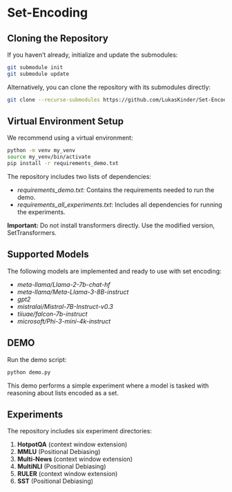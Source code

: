 # Set-Encoding

## Cloning the Repository

If you haven’t already, initialize and update the submodules:

```bash
git submodule init  
git submodule update  
```

Alternatively, you can clone the repository with its submodules directly:

```bash
git clone --recurse-submodules https://github.com/LukasKinder/Set-Encoding  
```

## Virtual Environment Setup

We recommend using a virtual environment:

```bash
python -m venv my_venv  
source my_venv/bin/activate  
pip install -r requirements_demo.txt  
```

The repository includes two lists of dependencies:

 - *requirements_demo.txt*: Contains the requirements needed to run the demo.
 - *requirements_all_experiments.txt*: Includes all dependencies for running the experiments.

**Important:** Do not install transformers directly. Use the modified version, SetTransformers.


## Supported Models

The following models are implemented and ready to use with set encoding:

 - *meta-llama/Llama-2-7b-chat-hf*
 - *meta-llama/Meta-Llama-3-8B-instruct*
 - *gpt2*
 - *mistralai/Mistral-7B-Instruct-v0.3*
 - *tiiuae/falcon-7b-instruct*
 - *microsoft/Phi-3-mini-4k-instruct*

## DEMO

Run the demo script:
```bash
python demo.py  
```

This demo performs a simple experiment where a model is tasked with reasoning about lists encoded as a set.

## Experiments

The repository includes six experiment directories:

1. **HotpotQA**     (context window extension)
2. **MMLU**         (Positional Debiasing)
3. **Multi-News**   (context window extension)
4. **MultiNLI**     (Positional Debiasing)
5. **RULER**        (context window extension)
6. **SST**          (Positional Debiasing)